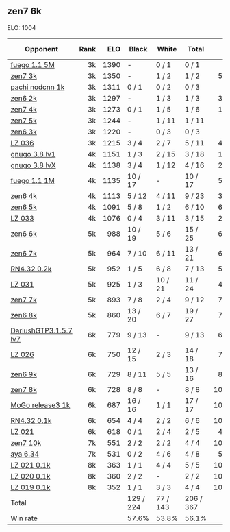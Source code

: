 ## zen7 6k ##

ELO: 1004

Opponent | Rank | ELO | Black | White | Total | Win rate
---------|-----:|----:|-------|-------|-------|-------:
[fuego 1.1 5M](fuego%201.1%205M.md) | 3k | 1390 | - | 0 / 1 | 0 / 1 | 0.0%
[zen7 3k](zen7%203k.md) | 3k | 1350 | - | 1 / 2 | 1 / 2 | 50.0%
[pachi nodcnn 1k](pachi%20nodcnn%201k.md) | 3k | 1311 | 0 / 1 | 0 / 2 | 0 / 3 | 0.0%
[zen6 2k](zen6%202k.md) | 3k | 1297 | - | 1 / 3 | 1 / 3 | 33.3%
[zen7 4k](zen7%204k.md) | 3k | 1273 | 0 / 1 | 1 / 5 | 1 / 6 | 16.7%
[zen7 5k](zen7%205k.md) | 3k | 1244 | - | 1 / 11 | 1 / 11 | 9.1%
[zen6 3k](zen6%203k.md) | 3k | 1220 | - | 0 / 3 | 0 / 3 | 0.0%
[LZ 036](LZ%20036.md) | 3k | 1215 | 3 / 4 | 2 / 7 | 5 / 11 | 45.5%
[gnugo 3.8 lv1](gnugo%203.8%20lv1.md) | 4k | 1151 | 1 / 3 | 2 / 15 | 3 / 18 | 16.7%
[gnugo 3.8 lvX](gnugo%203.8%20lvX.md) | 4k | 1138 | 3 / 4 | 1 / 12 | 4 / 16 | 25.0%
[fuego 1.1 1M](fuego%201.1%201M.md) | 4k | 1135 | 10 / 17 | - | 10 / 17 | 58.8%
[zen6 4k](zen6%204k.md) | 4k | 1113 | 5 / 12 | 4 / 11 | 9 / 23 | 39.1%
[zen6 5k](zen6%205k.md) | 4k | 1091 | 5 / 8 | 1 / 2 | 6 / 10 | 60.0%
[LZ 033](LZ%20033.md) | 4k | 1076 | 0 / 4 | 3 / 11 | 3 / 15 | 20.0%
[zen6 6k](zen6%206k.md) | 5k | 988 | 10 / 19 | 5 / 6 | 15 / 25 | 60.0%
[zen6 7k](zen6%207k.md) | 5k | 964 | 7 / 10 | 6 / 11 | 13 / 21 | 61.9%
[RN4.32 0.2k](RN4.32%200.2k.md) | 5k | 952 | 1 / 5 | 6 / 8 | 7 / 13 | 53.8%
[LZ 031](LZ%20031.md) | 5k | 925 | 1 / 3 | 10 / 21 | 11 / 24 | 45.8%
[zen7 7k](zen7%207k.md) | 5k | 893 | 7 / 8 | 2 / 4 | 9 / 12 | 75.0%
[zen6 8k](zen6%208k.md) | 5k | 860 | 13 / 20 | 6 / 7 | 19 / 27 | 70.4%
[DariushGTP3.1.5.7 lv7](DariushGTP3.1.5.7%20lv7.md) | 6k | 779 | 9 / 13 | - | 9 / 13 | 69.2%
[LZ 026](LZ%20026.md) | 6k | 750 | 12 / 15 | 2 / 3 | 14 / 18 | 77.8%
[zen6 9k](zen6%209k.md) | 6k | 729 | 8 / 11 | 5 / 5 | 13 / 16 | 81.3%
[zen7 8k](zen7%208k.md) | 6k | 728 | 8 / 8 | - | 8 / 8 | 100.0%
[MoGo release3 1k](MoGo%20release3%201k.md) | 6k | 687 | 16 / 16 | 1 / 1 | 17 / 17 | 100.0%
[RN4.32 0.1k](RN4.32%200.1k.md) | 6k | 654 | 4 / 4 | 2 / 2 | 6 / 6 | 100.0%
[LZ 021](LZ%20021.md) | 6k | 618 | 0 / 1 | 2 / 4 | 2 / 5 | 40.0%
[zen7 10k](zen7%2010k.md) | 7k | 551 | 2 / 2 | 2 / 2 | 4 / 4 | 100.0%
[aya 6.34](aya%206.34.md) | 7k | 531 | 0 / 2 | 4 / 6 | 4 / 8 | 50.0%
[LZ 021 0.1k](LZ%20021%200.1k.md) | 8k | 363 | 1 / 1 | 4 / 4 | 5 / 5 | 100.0%
[LZ 020 0.1k](LZ%20020%200.1k.md) | 8k | 360 | 2 / 2 | - | 2 / 2 | 100.0%
[LZ 019 0.1k](LZ%20019%200.1k.md) | 8k | 352 | 1 / 1 | 3 / 3 | 4 / 4 | 100.0%
Total | | | 129 / 224 | 77 / 143 | 206 / 367 | 
Win rate| | | 57.6% | 53.8% | 56.1% | 
